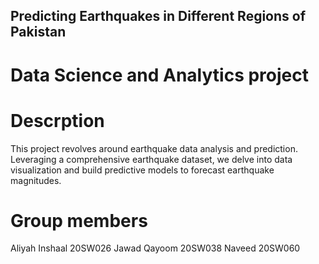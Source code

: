 ## Predicting Earthquakes in Different Regions of Pakistan
# Data Science and Analytics project


# Descrption 
This project revolves around earthquake data analysis and prediction. Leveraging a comprehensive earthquake dataset, we delve into data visualization and build predictive models to forecast earthquake magnitudes.

# Group members
Aliyah Inshaal 20SW026
Jawad Qayoom 20SW038
Naveed 20SW060
